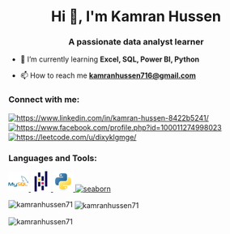 <h1 align="center">Hi 👋, I'm Kamran Hussen</h1>
<h3 align="center">A passionate data analyst learner</h3>

- 🌱 I’m currently learning **Excel, SQL, Power BI, Python**

- 📫 How to reach me **kamranhussen716@gmail.com**

<h3 align="left">Connect with me:</h3>
<p align="left">
<a href="https://linkedin.com/in/https://www.linkedin.com/in/kamran-hussen-8422b5241/" target="blank"><img align="center" src="https://raw.githubusercontent.com/rahuldkjain/github-profile-readme-generator/master/src/images/icons/Social/linked-in-alt.svg" alt="https://www.linkedin.com/in/kamran-hussen-8422b5241/" height="30" width="40" /></a>
<a href="https://fb.com/https://www.facebook.com/profile.php?id=100011274998023" target="blank"><img align="center" src="https://raw.githubusercontent.com/rahuldkjain/github-profile-readme-generator/master/src/images/icons/Social/facebook.svg" alt="https://www.facebook.com/profile.php?id=100011274998023" height="30" width="40" /></a>
<a href="https://www.leetcode.com/https://leetcode.com/u/dixyklgmge/" target="blank"><img align="center" src="https://raw.githubusercontent.com/rahuldkjain/github-profile-readme-generator/master/src/images/icons/Social/leet-code.svg" alt="https://leetcode.com/u/dixyklgmge/" height="30" width="40" /></a>
</p>

<h3 align="left">Languages and Tools:</h3>
<p align="left"> <a href="https://www.mysql.com/" target="_blank" rel="noreferrer"> <img src="https://raw.githubusercontent.com/devicons/devicon/master/icons/mysql/mysql-original-wordmark.svg" alt="mysql" width="40" height="40"/> </a> <a href="https://pandas.pydata.org/" target="_blank" rel="noreferrer"> <img src="https://raw.githubusercontent.com/devicons/devicon/2ae2a900d2f041da66e950e4d48052658d850630/icons/pandas/pandas-original.svg" alt="pandas" width="40" height="40"/> </a> <a href="https://www.python.org" target="_blank" rel="noreferrer"> <img src="https://raw.githubusercontent.com/devicons/devicon/master/icons/python/python-original.svg" alt="python" width="40" height="40"/> </a> <a href="https://seaborn.pydata.org/" target="_blank" rel="noreferrer"> <img src="https://seaborn.pydata.org/_images/logo-mark-lightbg.svg" alt="seaborn" width="40" height="40"/> </a> </p>

<p><img align="left" src="https://github-readme-stats.vercel.app/api/top-langs?username=kamranhussen71&show_icons=true&locale=en&layout=compact" alt="kamranhussen71" /></p>

<p>&nbsp;<img align="center" src="https://github-readme-stats.vercel.app/api?username=kamranhussen71&show_icons=true&locale=en" alt="kamranhussen71" /></p>

<p><img align="center" src="https://github-readme-streak-stats.herokuapp.com/?user=kamranhussen71&" alt="kamranhussen71" /></p>
